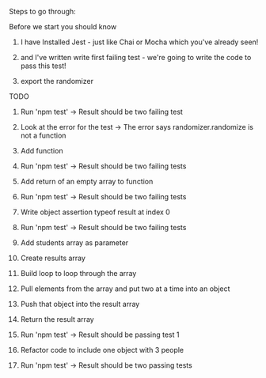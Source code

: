 Steps to go through:

Before we start you should know

1. I have Installed Jest - just like Chai or Mocha which you've already seen!

2. and I've written write first failing test - we're going to write the code to pass this test!

3. export the randomizer

TODO

1. Run 'npm test' -> Result should be two failing test

2. Look at the error for the test -> The error says randomizer.randomize is not a function

3. Add function

4. Run 'npm test' -> Result should be two failing tests

5. Add return of an empty array to function

6. Run 'npm test' -> Result should be two failing tests

7. Write object assertion typeof result at index 0

8. Run 'npm test' -> Result should be two failing tests

9. Add students array as parameter

10. Create results array

11. Build loop to loop through the array

12. Pull elements from the array and put two at a time into an object

13. Push that object into the result array

14. Return the result array

15. Run 'npm test' -> Result should be passing test 1

16. Refactor code to include one object with 3 people

17. Run 'npm test' -> Result should be two passing tests

